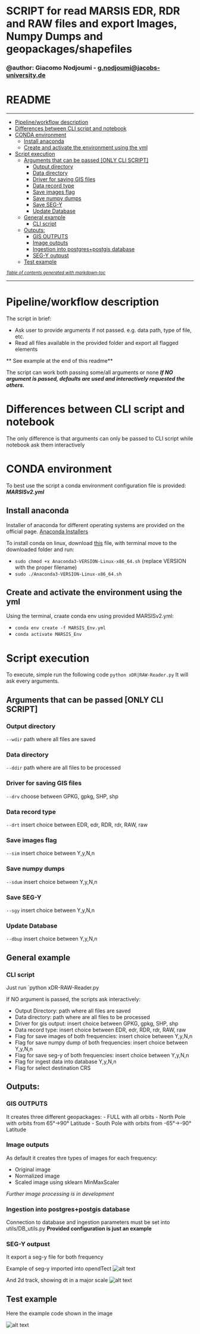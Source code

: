 # SCRIPT for read MARSIS EDR, RDR and RAW files and export Images, Numpy Dumps and geopackages/shapefiles
### @author: Giacomo Nodjoumi - g.nodjoumi@jacobs-university.de

# README
________________________________________________________________________________
- [Pipeline/workflow description](#pipeline-workflow-description)
- [Differences between CLI script and notebook](#differences-between-cli-script-and-notebook)
- [CONDA environment](#conda-environment)
  * [Install anaconda](#install-anaconda)
  * [Create and activate the environment using the yml](#create-and-activate-the-environment-using-the-yml)
- [Script execution](#script-execution)
  * [Arguments that can be passed [ONLY CLI SCRIPT]](#arguments-that-can-be-passed--only-cli-script-)
    + [Output directory](#output-directory)
    + [Data directory](#data-directory)
    + [Driver for saving GIS files](#driver-for-saving-gis-files)
    + [Data record type](#data-record-type)
    + [Save images flag](#save-images-flag)
    + [Save numpy dumps](#save-numpy-dumps)
    + [Save SEG-Y](#save-seg-y)
    + [Update Database](#update-database)
  * [General example](#general-example)
    + [CLI script](#cli-script)
  * [Outputs:](#outputs-)
    + [GIS OUTPUTS](#gis-outputs)
    + [Image outputs](#image-outputs)
    + [Ingestion into postgres+postgis database](#ingestion-into-postgres-postgis-database)
    + [SEG-Y outpust](#seg-y-outpust)
  * [Test example](#test-example)

<small><i><a href='http://ecotrust-canada.github.io/markdown-toc/'>Table of contents generated with markdown-toc</a></i></small>

________________________________________________________________________________
# Pipeline/workflow description

The script in brief:

* Ask user to provide arguments if not passed. e.g. data path, type of file, etc.
* Read all files available in the provided folder and export all flagged elements

** See example at the end of this readme**

The script can work both passing some/all arguments or none ***If NO argument is passed, defaults are used and interactively requested the others.***

# Differences between CLI script and notebook

The only difference is that arguments can only be passed to CLI script while notebook ask them interactively

# CONDA environment

To best use the script a conda environment configuration file is provided: ***MARSISv2.yml***

## Install anaconda

Installer of anaconda for different operating systems are provided on the official page. [Anaconda Installers](https://www.anaconda.com/products/individual)

To install conda on linux, download [this](https://repo.anaconda.com/archive/Anaconda3-2020.02-Linux-x86_64.sh) file, 
with terminal move to the downloaded folder and run:
* `sudo chmod +x Anaconda3-VERSION-Linux-x86_64.sh` (replace VERSION with the proper filename)
* `sudo ./Anaconda3-VERSION-Linux-x86_64.sh`

## Create and activate the environment using the yml

Using the terminal, craate conda env using provided MARSISv2.yml:
* `conda env create -f MARSIS_Env.yml`
* `conda activate MARSIS_Env`

# Script execution

To execute, simple run the following code `python xDR|RAW-Reader.py`
It will ask every arguments.

## Arguments that can be passed [ONLY CLI SCRIPT]

### Output directory
`--wdir` path where all files are saved

### Data directory
`--ddir` path where are all files to be processed

### Driver for saving GIS files
`--drv` choose between GPKG, gpkg, SHP, shp

### Data record type
`--drt` insert choice between EDR, edr, RDR, rdr, RAW, raw

### Save images flag
`--sim` insert choice between Y,y,N,n

### Save numpy dumps
`--sdum` insert choice between Y,y,N,n

### Save SEG-Y
`--sgy` insert choice between Y,y,N,n

### Update Database
`--dbup` insert choice between Y,y,N,n

## General example

### CLI script
Just run `python xDR-RAW-Reader.py 

If NO argument is passed, the scripts ask interactively:
    
* Output Directory: path where all files are saved
* Data directory: path where are all files to be processed
* Driver for gis output: insert choice between GPKG, gpkg, SHP, shp
* Data record type: insert choice between EDR, edr, RDR, rdr, RAW, raw
* Flag for save images of both frequencies: insert choice between Y,y,N,n
* Flag for save numpy dump of both frequencies: insert choice between Y,y,N,n
* Flag for save seg-y of both frequencies: insert choice between Y,y,N,n
* Flag for ingest data into database Y,y,N,n
* Flag for select destination CRS

## Outputs:
### GIS OUTPUTS
It creates three different geopackages:
    - FULL with all orbits
    - North Pole with orbits from 65°->90° Latitude
    - South Pole with orbits from -65°->-90° Latitude
    
### Image outputs
As default it creates thre types of images for each frequency:
- Original image
- Normalized image
- Scaled image using sklearn MinMaxScaler

*Further image processing is in development*

### Ingestion into postgres+postgis database
Connection to database and ingestion parameters must be set into utils/DB_utils.py
**Provided configuration is just an example**

### SEG-Y outpust
It export a seg-y file for both frequency

Example of seg-y imported into opendTect
![alt text](Readme_images/segy_opendtect.jpg?raw=true "seg-y opendTect")

And 2d track, showing dt in a major scale
![alt text](Readme_images/segy_opendtect_2d_image.jpg?raw=true "seg-y opendTect")
## Test example

Here the example code shown in the image


![alt text](Readme_images/test.jpg?raw=true "Test")
